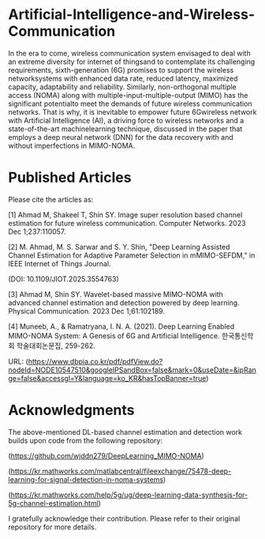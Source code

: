 # Artificial-Intelligence-and-Wireless-Communication


In the era to come, wireless communication system envisaged to deal with an extreme diversity for internet of thingsand to contemplate its challenging 
requirements, sixth-generation (6G) promises to support the wireless networksystems with enhanced data rate, reduced latency, maximized capacity, 
adaptability and reliability. Similarly, non-orthogonal multiple access (NOMA) along with multiple-input-multiple-output (MIMO) has the significant 
potentialto meet the demands of future wireless communication networks. That is why, it is inevitable to empower future 6Gwireless network with Artificial 
Intelligence (AI), a driving force to wireless networks and a state-of-the-art machinelearning technique, discussed in the paper that employs a deep neural 
network (DNN) for the data recovery with and without imperfections in MIMO-NOMA.


# Published Articles

Please cite the articles as:

[1] Ahmad M, Shakeel T, Shin SY. Image super resolution based channel estimation for future wireless communication. Computer Networks. 2023 Dec 1;237:110057.

[2] M. Ahmad, M. S. Sarwar and S. Y. Shin, "Deep Learning Assisted Channel Estimation for Adaptive Parameter Selection in mMIMO-SEFDM," in IEEE Internet of Things Journal.

(DOI: 10.1109/JIOT.2025.3554763)

[3] Ahmad M, Shin SY. Wavelet-based massive MIMO-NOMA with advanced channel estimation and detection powered by deep learning. Physical Communication. 2023 Dec 1;61:102189.

[4] Muneeb, A., & Ramatryana, I. N. A. (2021). Deep Learning Enabled MIMO-NOMA System: A Genesis of 6G and Artificial Intelligence. 한국통신학회 학술대회논문집, 259-262.

URL: (https://www.dbpia.co.kr/pdf/pdfView.do?nodeId=NODE10547510&googleIPSandBox=false&mark=0&useDate=&ipRange=false&accessgl=Y&language=ko_KR&hasTopBanner=true)

# Acknowledgments

The above-mentioned DL-based channel estimation and detection work builds upon code from the following repository:

(https://github.com/wjddn279/DeepLearning_MIMO-NOMA)

(https://kr.mathworks.com/matlabcentral/fileexchange/75478-deep-learning-for-signal-detection-in-noma-systems)

(https://kr.mathworks.com/help/5g/ug/deep-learning-data-synthesis-for-5g-channel-estimation.html)
 
I gratefully acknowledge their contribution. Please refer to their original repository for more details.
